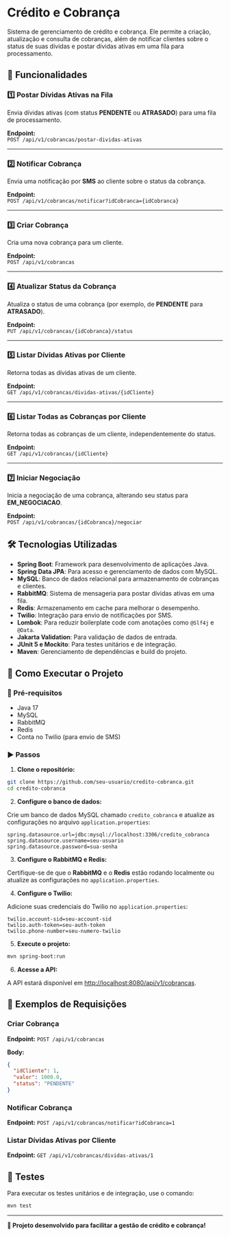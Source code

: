 # Crédito e Cobrança 

Sistema de gerenciamento de crédito e cobrança. Ele permite a criação, atualização e consulta de cobranças, além de notificar clientes sobre o status de suas dívidas e postar dívidas ativas em uma fila para processamento.

## 📌 Funcionalidades

### 1️⃣ Postar Dívidas Ativas na Fila
Envia dívidas ativas (com status **PENDENTE** ou **ATRASADO**) para uma fila de processamento.

**Endpoint:**  
`POST /api/v1/cobrancas/postar-dividas-ativas`

---
### 2️⃣ Notificar Cobrança
Envia uma notificação por **SMS** ao cliente sobre o status da cobrança.

**Endpoint:**  
`POST /api/v1/cobrancas/notificar?idCobranca={idCobranca}`

---
### 3️⃣ Criar Cobrança
Cria uma nova cobrança para um cliente.

**Endpoint:**  
`POST /api/v1/cobrancas`

---
### 4️⃣ Atualizar Status da Cobrança
Atualiza o status de uma cobrança (por exemplo, de **PENDENTE** para **ATRASADO**).

**Endpoint:**  
`PUT /api/v1/cobrancas/{idCobranca}/status`

---
### 5️⃣ Listar Dívidas Ativas por Cliente
Retorna todas as dívidas ativas de um cliente.

**Endpoint:**  
`GET /api/v1/cobrancas/dividas-ativas/{idCliente}`

---
### 6️⃣ Listar Todas as Cobranças por Cliente
Retorna todas as cobranças de um cliente, independentemente do status.

**Endpoint:**  
`GET /api/v1/cobrancas/{idCliente}`

---
### 7️⃣ Iniciar Negociação
Inicia a negociação de uma cobrança, alterando seu status para **EM_NEGOCIACAO**.

**Endpoint:**  
`POST /api/v1/cobrancas/{idCobranca}/negociar`

## 🛠 Tecnologias Utilizadas

- **Spring Boot**: Framework para desenvolvimento de aplicações Java.
- **Spring Data JPA**: Para acesso e gerenciamento de dados com MySQL.
- **MySQL**: Banco de dados relacional para armazenamento de cobranças e clientes.
- **RabbitMQ**: Sistema de mensageria para postar dívidas ativas em uma fila.
- **Redis**: Armazenamento em cache para melhorar o desempenho.
- **Twilio**: Integração para envio de notificações por SMS.
- **Lombok**: Para reduzir boilerplate code com anotações como `@Slf4j` e `@Data`.
- **Jakarta Validation**: Para validação de dados de entrada.
- **JUnit 5 e Mockito**: Para testes unitários e de integração.
- **Maven**: Gerenciamento de dependências e build do projeto.


## 🚀 Como Executar o Projeto

### 📌 Pré-requisitos
- Java 17
- MySQL
- RabbitMQ
- Redis
- Conta no Twilio (para envio de SMS)

### ▶️ Passos

1. **Clone o repositório:**

```bash
git clone https://github.com/seu-usuario/credito-cobranca.git
cd credito-cobranca
```

2. **Configure o banco de dados:**

Crie um banco de dados MySQL chamado `credito_cobranca` e atualize as configurações no arquivo `application.properties`:

```properties
spring.datasource.url=jdbc:mysql://localhost:3306/credito_cobranca
spring.datasource.username=seu-usuario
spring.datasource.password=sua-senha
```

3. **Configure o RabbitMQ e Redis:**

Certifique-se de que o **RabbitMQ** e o **Redis** estão rodando localmente ou atualize as configurações no `application.properties`.

4. **Configure o Twilio:**

Adicione suas credenciais do Twilio no `application.properties`:

```properties
twilio.account-sid=seu-account-sid
twilio.auth-token=seu-auth-token
twilio.phone-number=seu-numero-twilio
```

5. **Execute o projeto:**

```bash
mvn spring-boot:run
```

6. **Acesse a API:**

A API estará disponível em [http://localhost:8080/api/v1/cobrancas](http://localhost:8080/api/v1/cobrancas).

## 📡 Exemplos de Requisições

### Criar Cobrança

**Endpoint:** `POST /api/v1/cobrancas`

**Body:**

```json
{
  "idCliente": 1,
  "valor": 1000.0,
  "status": "PENDENTE"
}
```

### Notificar Cobrança

**Endpoint:** `POST /api/v1/cobrancas/notificar?idCobranca=1`

### Listar Dívidas Ativas por Cliente

**Endpoint:** `GET /api/v1/cobrancas/dividas-ativas/1`

## 🧪 Testes

Para executar os testes unitários e de integração, use o comando:

```bash
mvn test
```
---

**🚀 Projeto desenvolvido para facilitar a gestão de crédito e cobrança!**